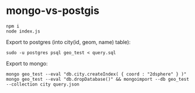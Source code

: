 # mongo-vs-postgis
 
```
npm i
node index.js
```

Export to postgres (into city(id, geom, name) table):
```
sudo -u postgres psql geo_test < query.sql
```

Export to mongo:
```
mongo geo_test --eval "db.city.createIndex( { coord : "2dsphere" } )"
mongo geo_test --eval "db.dropDatabase()" && mongoimport --db geo_test --collection city query.json
```
